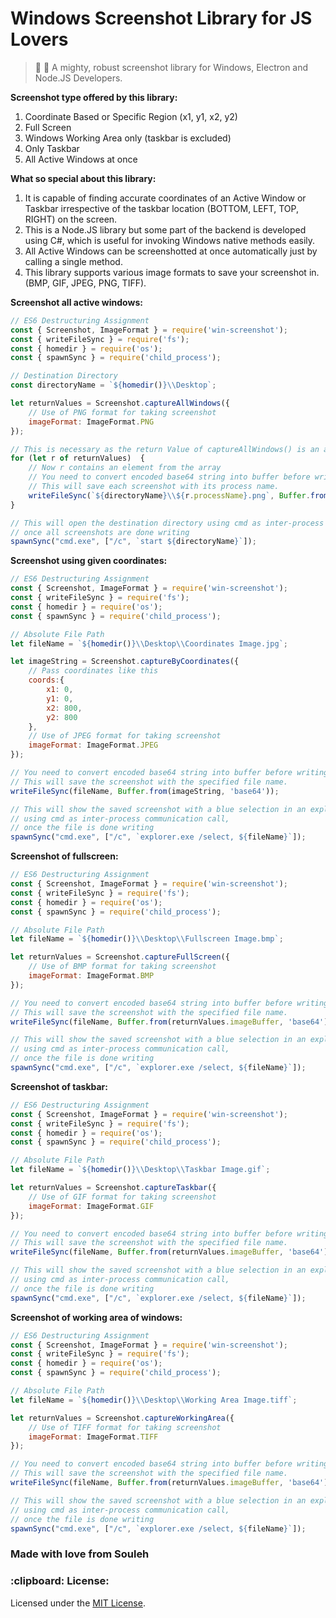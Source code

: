 # Windows Screenshot Library for JS Lovers

> :rocket: :telescope: A mighty, robust screenshot library for Windows, Electron and Node.JS Developers.

<strong>Screenshot type offered by this library:</strong>
1) Coordinate Based or Specific Region (x1, y1, x2, y2)
2) Full Screen
3) Windows Working Area only (taskbar is excluded)
3) Only Taskbar
4) All Active Windows at once

<strong>What so special about this library: </strong>
1) It is capable of finding accurate coordinates of an Active Window or Taskbar irrespective of the taskbar location (BOTTOM, LEFT, TOP, RIGHT) on the screen.
2) This is a Node.JS library but some part of the backend is developed using C#, which is useful for invoking Windows native methods easily.
3) All Active Windows can be screenshotted at once automatically just by calling a single method.
4) This library supports various image formats to save your screenshot in. (BMP, GIF, JPEG, PNG, TIFF).

<strong>Screenshot all active windows:</strong>
```javascript
// ES6 Destructuring Assignment
const { Screenshot, ImageFormat } = require('win-screenshot');
const { writeFileSync } = require('fs');
const { homedir } = require('os');
const { spawnSync } = require('child_process');

// Destination Directory
const directoryName = `${homedir()}\\Desktop`;

let returnValues = Screenshot.captureAllWindows({
    // Use of PNG format for taking screenshot
    imageFormat: ImageFormat.PNG
});

// This is necessary as the return Value of captureAllWindows() is an array
for (let r of returnValues)  {
    // Now r contains an element from the array
    // You need to convert encoded base64 string into buffer before writing
    // This will save each screenshot with its process name.
    writeFileSync(`${directoryName}\\${r.processName}.png`, Buffer.from(r.imageBuffer, 'base64'));
}

// This will open the destination directory using cmd as inter-process communication call,
// once all screenshots are done writing
spawnSync("cmd.exe", ["/c", `start ${directoryName}`]);
```

<strong>Screenshot using given coordinates:</strong>
```javascript
// ES6 Destructuring Assignment
const { Screenshot, ImageFormat } = require('win-screenshot');
const { writeFileSync } = require('fs');
const { homedir } = require('os');
const { spawnSync } = require('child_process');

// Absolute File Path
let fileName = `${homedir()}\\Desktop\\Coordinates Image.jpg`;

let imageString = Screenshot.captureByCoordinates({
    // Pass coordinates like this
    coords:{
        x1: 0,
        y1: 0,
        x2: 800,
        y2: 800
    },
    // Use of JPEG format for taking screenshot
    imageFormat: ImageFormat.JPEG
});

// You need to convert encoded base64 string into buffer before writing
// This will save the screenshot with the specified file name.
writeFileSync(fileName, Buffer.from(imageString, 'base64'));

// This will show the saved screenshot with a blue selection in an explorer window
// using cmd as inter-process communication call,
// once the file is done writing
spawnSync("cmd.exe", ["/c", `explorer.exe /select, ${fileName}`]);
```

<strong>Screenshot of fullscreen:</strong>
```javascript
// ES6 Destructuring Assignment
const { Screenshot, ImageFormat } = require('win-screenshot');
const { writeFileSync } = require('fs');
const { homedir } = require('os');
const { spawnSync } = require('child_process');

// Absolute File Path
let fileName = `${homedir()}\\Desktop\\Fullscreen Image.bmp`;

let returnValues = Screenshot.captureFullScreen({
    // Use of BMP format for taking screenshot
    imageFormat: ImageFormat.BMP
});

// You need to convert encoded base64 string into buffer before writing
// This will save the screenshot with the specified file name.
writeFileSync(fileName, Buffer.from(returnValues.imageBuffer, 'base64'));

// This will show the saved screenshot with a blue selection in an explorer window
// using cmd as inter-process communication call,
// once the file is done writing
spawnSync("cmd.exe", ["/c", `explorer.exe /select, ${fileName}`]);
```

<strong>Screenshot of taskbar:</strong>
```javascript
// ES6 Destructuring Assignment
const { Screenshot, ImageFormat } = require('win-screenshot');
const { writeFileSync } = require('fs');
const { homedir } = require('os');
const { spawnSync } = require('child_process');

// Absolute File Path
let fileName = `${homedir()}\\Desktop\\Taskbar Image.gif`;

let returnValues = Screenshot.captureTaskbar({
    // Use of GIF format for taking screenshot
    imageFormat: ImageFormat.GIF
});

// You need to convert encoded base64 string into buffer before writing
// This will save the screenshot with the specified file name.
writeFileSync(fileName, Buffer.from(returnValues.imageBuffer, 'base64'));

// This will show the saved screenshot with a blue selection in an explorer window
// using cmd as inter-process communication call,
// once the file is done writing
spawnSync("cmd.exe", ["/c", `explorer.exe /select, ${fileName}`]);
```

<strong>Screenshot of working area of windows:</strong>
```javascript
// ES6 Destructuring Assignment
const { Screenshot, ImageFormat } = require('win-screenshot');
const { writeFileSync } = require('fs');
const { homedir } = require('os');
const { spawnSync } = require('child_process');

// Absolute File Path
let fileName = `${homedir()}\\Desktop\\Working Area Image.tiff`;

let returnValues = Screenshot.captureWorkingArea({
    // Use of TIFF format for taking screenshot
    imageFormat: ImageFormat.TIFF
});

// You need to convert encoded base64 string into buffer before writing
// This will save the screenshot with the specified file name.
writeFileSync(fileName, Buffer.from(returnValues.imageBuffer, 'base64'));

// This will show the saved screenshot with a blue selection in an explorer window
// using cmd as inter-process communication call,
// once the file is done writing
spawnSync("cmd.exe", ["/c", `explorer.exe /select, ${fileName}`]);
```

<h3>Made with love from Souleh</h3>

<h3>:clipboard: License: </h3>
Licensed under the <a href="https://github.com/soulehshaikh99/win-screenshot/blob/master/LICENSE">MIT License</a>.
